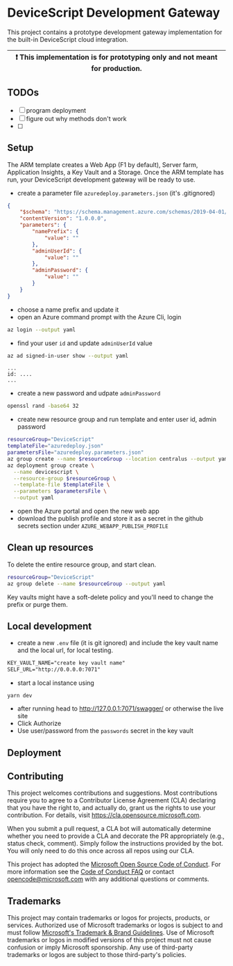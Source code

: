 # DeviceScript Development Gateway

This project contains a prototype development gateway implementation
for the built-in DeviceScript cloud integration.

| :exclamation: This implementation is for prototyping only and not meant for production. |
| --------------------------------------------------------------------------------------- |

## TODOs

-   [ ] program deployment
-   [ ] figure out why methods don't work
-   [ ]

## Setup

The ARM template creates a Web App (F1 by default), Server farm, Application Insights, a Key Vault and a Storage.
Once the ARM template has run, your DeviceScript development gateway will be ready to use.

-   create a parameter file `azuredeploy.parameters.json` (it's .gitignored)

```json
{
    "$schema": "https://schema.management.azure.com/schemas/2019-04-01/deploymentParameters.json#",
    "contentVersion": "1.0.0.0",
    "parameters": {
        "namePrefix": {
            "value": ""
        },
        "adminUserId": {
            "value": ""
        },
        "adminPassword": {
            "value": ""
        }
    }
}
```

-   choose a name prefix and update it
-   open an Azure command prompt with the Azure Cli, login

```bash
az login --output yaml
```

-   find your user `id` and update `adminUserId` value

```bash
az ad signed-in-user show --output yaml
```

```console
...
id: ....
...
```

-   create a new password and udpate `adminPassword`

```bash
openssl rand -base64 32
```

-   create new resource group and run template and enter user id, admin password

```bash
resourceGroup="DeviceScript"
templateFile="azuredeploy.json"
parametersFile="azuredeploy.parameters.json"
az group create --name $resourceGroup --location centralus --output yaml
az deployment group create \
  --name devicescript \
  --resource-group $resourceGroup \
  --template-file $templateFile \
  --parameters $parametersFile \
  --output yaml
```

-   open the Azure portal and open the new web app
-   download the publish profile and store it as a secret in the github secrets section under `AZURE_WEBAPP_PUBLISH_PROFILE`

## Clean up resources

To delete the entire resource group, and start clean.

```bash
resourceGroup="DeviceScript"
az group delete --name $resourceGroup --output yaml
```

Key vaults might have a soft-delete policy and you'll need to change the prefix or purge them.

## Local development

-   create a new `.env` file (it is git ignored) and include the key vault name and the local url, for local testing.

```txt
KEY_VAULT_NAME="create key vault name"
SELF_URL="http://0.0.0.0:7071"
```

-   start a local instance using

```
yarn dev
```

-   after running head to http://127.0.0.1:7071/swagger/ or otherwise the live site
-   Click Authorize
-   Use user/password from the `passwords` secret in the key vault

## Deployment

## Contributing

This project welcomes contributions and suggestions. Most contributions require you to agree to a
Contributor License Agreement (CLA) declaring that you have the right to, and actually do, grant us
the rights to use your contribution. For details, visit https://cla.opensource.microsoft.com.

When you submit a pull request, a CLA bot will automatically determine whether you need to provide
a CLA and decorate the PR appropriately (e.g., status check, comment). Simply follow the instructions
provided by the bot. You will only need to do this once across all repos using our CLA.

This project has adopted the [Microsoft Open Source Code of Conduct](https://opensource.microsoft.com/codeofconduct/).
For more information see the [Code of Conduct FAQ](https://opensource.microsoft.com/codeofconduct/faq/) or
contact [opencode@microsoft.com](mailto:opencode@microsoft.com) with any additional questions or comments.

## Trademarks

This project may contain trademarks or logos for projects, products, or services. Authorized use of Microsoft
trademarks or logos is subject to and must follow
[Microsoft's Trademark & Brand Guidelines](https://www.microsoft.com/en-us/legal/intellectualproperty/trademarks/usage/general).
Use of Microsoft trademarks or logos in modified versions of this project must not cause confusion or imply Microsoft sponsorship.
Any use of third-party trademarks or logos are subject to those third-party's policies.
